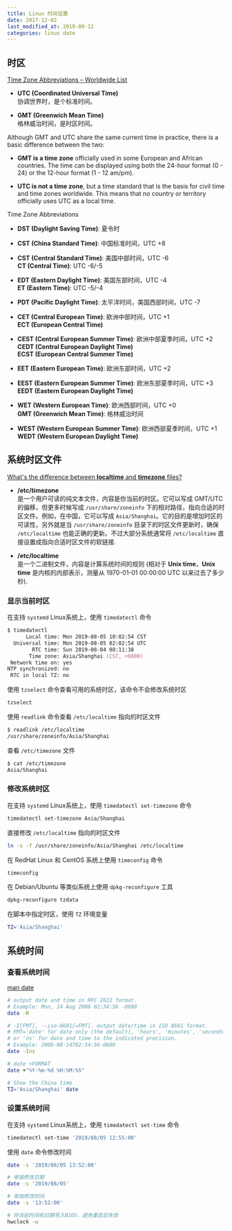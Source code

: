 ```yaml
---
title: Linux 时间设置
date: 2017-12-02
last_modified_at: 2019-09-12
categories: linux date
---
```


## 时区

[Time Zone Abbreviations – Worldwide List][1]

- **UTC (Coordinated Universal Time)**  
  协调世界时，是个标准时间。

- **GMT (Greenwich Mean Time)**  
  格林威治时间，是时区时间。

Although GMT and UTC share the same current time in practice, there is a basic difference between the two:

- **GMT is a time zone** officially used in some European and African countries. The time can be displayed using both the 24-hour format (0 - 24) or the 12-hour format (1 - 12 am/pm).

- **UTC is not a time zone**, but a time standard that is the basis for civil time and time zones worldwide. This means that no country or territory officially uses UTC as a local time.

Time Zone Abbreviations

- **DST (Daylight Saving Time)**: 夏令时

- **CST (China Standard Time)**: 中国标准时间，UTC +8

- **CST (Central Standard Time)**: 美国中部时间，UTC -6  
  **CT (Central Time)**: UTC -6/-5

- **EDT (Eastern Daylight Time)**: 美国东部时间，UTC -4  
  **ET (Eastern Time)**: UTC -5/-4

- **PDT (Pacific Daylight Time)**: 太平洋时间，美国西部时间，UTC -7

- **CET (Central European Time)**: 欧洲中部时间，UTC +1  
  **ECT (European Central Time)**

- **CEST (Central European Summer Time)**: 欧洲中部夏季时间，UTC +2  
  **CEDT (Central European Daylight Time)**  
  **ECST (European Central Summer Time)**

- **EET (Eastern European Time)**: 欧洲东部时间，UTC +2

- **EEST (Eastern European Summer Time)**: 欧洲东部夏季时间，UTC +3  
  **EEDT (Eastern European Daylight Time)**

- **WET (Western European Time)**: 欧洲西部时间，UTC +0  
  **GMT (Greenwich Mean Time)**: 格林威治时间

- **WEST (Western European Summer Time)**: 欧洲西部夏季时间，UTC +1  
  **WEDT (Western European Daylight Time)**

## 系统时区文件

[What's the difference between **localtime** and **timezone** files?][2]

- **/etc/timezone**  
  是一个用户可读的纯文本文件，内容是你当前的时区。它可以写成 GMT/UTC 的偏移，但更多时候写成 `/usr/share/zoneinfo` 下的相对路径，指向合适的时区文件。例如，在中国，它可以写成 `Asia/Shanghai`。它的目的是增加时区的可读性，另外就是当 `/usr/share/zoneinfo` 目录下的时区文件更新时，确保 `/etc/localtime` 也能正确的更新。不过大部分系统通常将 `/etc/localtime` 直接设置成指向合适时区文件的软链接.

- **/etc/localtime**  
  是一个二进制文件，内容是计算系统时间的规则 (相对于 **Unix time**，**Unix time** 是内核的内部表示，测量从 1970-01-01 00:00:00 UTC 以来过去了多少秒).

### 显示当前时区

在支持 `systemd` Linux系统上，使用 `timedatectl` 命令

```zsh
$ timedatectl
      Local time: Mon 2019-08-05 10:02:54 CST
  Universal time: Mon 2019-08-05 02:02:54 UTC
        RTC time: Sun 2019-08-04 08:11:38
       Time zone: Asia/Shanghai (CST, +0800)
 Network time on: yes
NTP synchronized: no
 RTC in local TZ: no
```

使用 `tzselect` 命令查看可用的系统时区，该命令不会修改系统时区

```zsh
tzselect
```

使用 `readlink` 命令查看 `/etc/localtime` 指向的时区文件

```zsh
$ readlink /etc/localtime
/usr/share/zoneinfo/Asia/Shanghai
```

查看 `/etc/timezone` 文件

```zsh
$ cat /etc/timezone
Asia/Shanghai
```

### 修改系统时区

在支持 `systemd` Linux系统上，使用 `timedatectl set-timezone` 命令

```zsh
timedatectl set-timezone Asia/Shanghai
```

直接修改 `/etc/localtime` 指向的时区文件

```zsh
ln -s -f /usr/share/zoneinfo/Asia/Shanghai /etc/localtime
```

在 RedHat Linux 和 CentOS 系统上使用 `timeconfig` 命令

```zsh
timeconfig
```

在 Debian/Ubuntu 等类似系统上使用 `dpkg-reconfigure` 工具

```zsh
dpkg-reconfigure tzdata
```

在脚本中指定时区，使用 `TZ` 环境变量

```zsh
TZ='Asia/Shanghai'
```

## 系统时间

### 查看系统时间

[man date](http://man7.org/linux/man-pages/man1/date.1.html)

```zsh
# output date and time in RFC 2822 format.
# Example: Mon, 14 Aug 2006 02:34:56 -0600
date -R

# -I[FMT], --iso-8601[=FMT]. output date/time in ISO 8601 format.
# FMT='date' for date only (the default), 'hours', 'minutes', 'seconds',
# or 'ns' for date and time to the indicated precision.
# Example: 2006-08-14T02:34:56-0600
date -Ins

# date +FORMAT
date +"%Y-%m-%d %H:%M:%S"

# Show the China time
TZ='Asia/Shanghai' date
```

### 设置系统时间

在支持 `systemd` Linux系统上，使用 `timedatectl set-time` 命令

```zsh
timedatectl set-time '2019/08/05 12:55:00'
```

使用 `date` 命令修改时间

```zsh
date -s '2019/08/05 13:52:00'

# 单独修改日期
date -s '2019/08/05'

# 单独修改时间
date -s '13:52:00'

# 将当前时间和日期写入BIOS，避免重启后失效
hwclock -w
```

[1]: https://www.timeanddate.com/time/zones/
[2]: https://unix.stackexchange.com/questions/384971/whats-the-difference-between-localtime-and-timezone-files